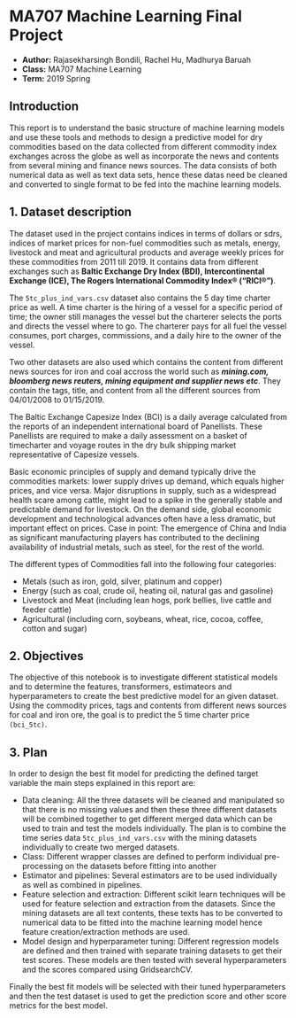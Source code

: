 # MA707 Machine Learning Final Project 
- __Author:__ Rajasekharsingh Bondili, Rachel Hu, Madhurya Baruah
- __Class:__ MA707 Machine Learning
- __Term:__ 2019 Spring

## Introduction 

This report is to understand the basic structure of machine learning models and use these tools and methods to design a predictive model for dry commodities based on the data collected from different commodity index exchanges across the globe as well as incorporate the news and contents from several mining and finance news sources. The data consists of both numerical data as well as text data sets, hence these datas need be cleaned and converted to single format to be fed into the machine learning models.

## 1. Dataset description
The dataset used in the project contains indices in terms of dollars or sdrs, indices of market prices for non-fuel commodities such as metals, energy, livestock and meat and agricultural products and average weekly prices for these commodities from 2011 till 2019. It contains data from different exchanges such as **Baltic Exchange Dry Index (BDI), Intercontinental Exchange (ICE), The Rogers International Commodity Index® (“RICI®”)**. 

The `5tc_plus_ind_vars.csv` dataset also contains the 5 day time charter price as well. A time charter is the hiring of a vessel for a specific period of time; the owner still manages the vessel but the charterer selects the ports and directs the vessel where to go. The charterer pays for all fuel the vessel consumes, port charges, commissions, and a daily hire to the owner of the vessel.

Two other datasets are also used which contains the content from different news sources for iron and coal accross the world such as ***mining.com, bloomberg news reuters, mining equipment and supplier news etc***. They contain the tags, title, and content from all the different sources from 04/01/2008 to 01/15/2019.

The Baltic Exchange Capesize Index (BCI) is a daily average calculated from the reports of an independent international board of Panellists. These Panellists are required to make a daily assessment on a basket of timecharter and voyage routes in the dry bulk shipping market representative of Capesize vessels. 

Basic economic principles of supply and demand typically drive the commodities markets: lower supply drives up demand, which equals higher prices, and vice versa. Major disruptions in supply, such as a widespread health scare among cattle, might lead to a spike in the generally stable and predictable demand for livestock. On the demand side, global economic development and technological advances often have a less dramatic, but important effect on prices. Case in point: The emergence of China and India as significant manufacturing players has contributed to the declining availability of industrial metals, such as steel, for the rest of the world.

The different types of Commodities fall into the following four categories:

  - Metals (such as iron, gold, silver, platinum and copper)
  - Energy (such as coal, crude oil, heating oil, natural gas and gasoline)
  - Livestock and Meat (including lean hogs, pork bellies, live cattle and feeder cattle)
  - Agricultural (including corn, soybeans, wheat, rice, cocoa, coffee, cotton and sugar)
  
## 2. Objectives
The objective of this notebook is to investigate different statistical models and to determine the features, transformers, estimateors and hyperparameters to create the best predictive model for an given dataset. 
Using the commodity prices, tags and contents from different news sources for coal and iron ore, the goal is to predict the 5 time charter price `(bci_5tc)`. 

## 3. Plan
In order to design the best fit model for predicting the defined target variable the main steps explained in this report are:
- Data cleaning: All the three datasets will be cleaned and manipulated so that there is no missing values and then these three different datasets will be combined together to get different merged data which can be used to train and test the models individually. The plan is to combine the time series data `5tc_plus_ind_vars.csv` with the mining datasets individually to create two merged datasets.
- Class: Different wrapper classes are defined to perform individual pre-processing on the datasets before fitting into another 
- Estimator and pipelines: Several estimators are to be used individually as well as combined in pipelines. 
- Feature selection and extraction: Different scikit learn techniques will be used for feature selection and extraction from the datasets. Since the mining datasets are all text contents, these texts has to be converted to numerical data to be fitted into the machine learning model hence feature creation/extraction methods are used.
- Model design and hyperparameter tuning: Different regression models are defined and then trained with separate training datasets to get their test scores. These models are then tested with several hyperparameters and the scores compared using GridsearchCV.

Finally the best fit models will be selected with their tuned hyperparameters and then the test dataset is used to get the prediction score and other score metrics for the best model.

